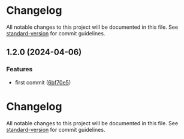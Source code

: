 # Changelog

All notable changes to this project will be documented in this file. See [standard-version](https://github.com/conventional-changelog/standard-version) for commit guidelines.

## 1.2.0 (2024-04-06)

### Features

- first commit ([6bf70e5](https://github.com/dedihartono/nodejs-clen-architecture/commit/6bf70e5060a16d51af9ad181d13cd17c043bf21b))

# Changelog

All notable changes to this project will be documented in this file. See [standard-version](https://github.com/conventional-changelog/standard-version) for commit guidelines.
